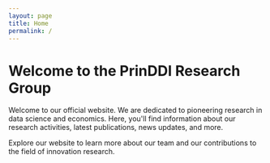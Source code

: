 ```yaml
---
layout: page
title: Home
permalink: /
---
```


# Welcome to the PrinDDI Research Group

Welcome to our official website. We are dedicated to pioneering research in data science and economics. Here, you'll find information about our research activities, latest publications, news updates, and more.

Explore our website to learn more about our team and our contributions to the field of innovation research.
